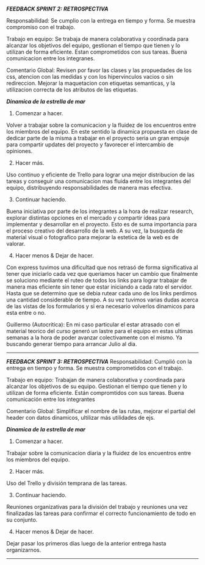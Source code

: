 ***FEEDBACK SPRINT 2: RETROSPECTIVA***

Responsabilidad: Se cumplio con la entrega en tiempo y forma. Se muestra compromiso con el trabajo.

Trabajo en equipo: Se trabaja de manera colaborativa y coordinada para alcanzar los objetivos del equipo, gestionan el tiempo que tienen y lo utilizan de forma eficiente. Estan comprometidos con sus tareas. Buena comunicacion entre los integranes.

Comentario Global: Revisen por favor las clases y las propuedades de los css, atencion con las medidas y con los hipervinculos vacios o sin redireccion. Mejorar la maquetacion con etiquetas semanticas, y la utilizacion correcta de los atributos de las etiquetas.

***Dinamica de la estrella de mar***

1. Comenzar a hacer.

Volver a trabajar sobre la comunicacion y la fluidez de los encuentros entre los miembros del equipo. En este sentido la dinamica propuesta en clase de dedicar parte de la misma a trabajar en el proyecto seria un gran empuje para compartir updates del proyecto y favorecer el intercambio de opiniones.

2. Hacer más.

Uso continuo y eficiente de Trello para lograr una mejor distribucion de las tareas y conseguir una comunicacion mas fluida entre los integrantes del equipo, distribuyendo responsabilidades de manera mas efectiva.
 
3. Continuar haciendo.

Buena iniciativa por parte de los integrantes a la hora de realizar research, explorar distintas opciones en el mercado y compartir ideas para implementar y desarrollar en el proyecto. Esto es de suma importancia para el proceso creativo del desarrollo de la web. A su vez, la busqueda de material visual o fotografico para mejorar la estetica de la web es de valorar.


4. Hacer menos & Dejar de hacer.

Con express tuvimos una dificultad que nos retrasó de forma significativa al tener que iniciarlo cada vez que queriamos hacer un cambio que finalmente se soluciono mediante el ruteo de todos los links para lograr trabajar de manera mas eficiente sin tener que estar iniciando a cada rato el servidor. Hasta que se determino que se debia rutear cada uno de los links perdimos una cantidad considerable de tiempo. A su vez tuvimos varias dudas acerca de las vistas de los formularios y si era necesario volverlos dinamicos para esta entre o no.

Guillermo (Autocritica): En mi caso particular el estar atrasado con el material teorico del curso generó un lastre para el equipo en estas ultimas semanas a la hora de poder avanzar colectivamente con el mismo. Ya buscando generar tiempo para arrancar Julio al dia.

_______________________________________________________________________________________________________________________________________________

***FEEDBACK SPRINT 3: RETROSPECTIVA***
Responsabilidad: Cumplió con la entrega en tiempo y forma. Se muestra comprometidos con el trabajo.

Trabajo en equipo: Trabajan de manera colaborativa y coordinada para alcanzar los objetivos de su equipo. Gestionan el tiempo que tienen y lo utilizan de forma eficiente. Están compromtidos con sus tareas. Buena comunicación entre los integrantes

Comentario Global: Simplificar el nombre de las rutas, mejorar el partial del header con datos dinamicos, ultilizar más utilidades de ejs.

***Dinamica de la estrella de mar***

1. Comenzar a hacer.

Trabajar sobre la comunicacion diaria y la fluidez de los encuentros entre los miembros del equipo. 

2. Hacer más.

Uso del Trello y división temprana de las tareas. 
 
3. Continuar haciendo.

Reuniones organizativas para la división del trabajo y reuniones una vez finalizadas las tareas para confirmar el correcto funcionamiento de todo en su conjunto.


4. Hacer menos & Dejar de hacer.

Dejar pasar los primeros días luego de la anterior entrega hasta organizarnos.


_______________________________________________________________________________________________________________________________________________

